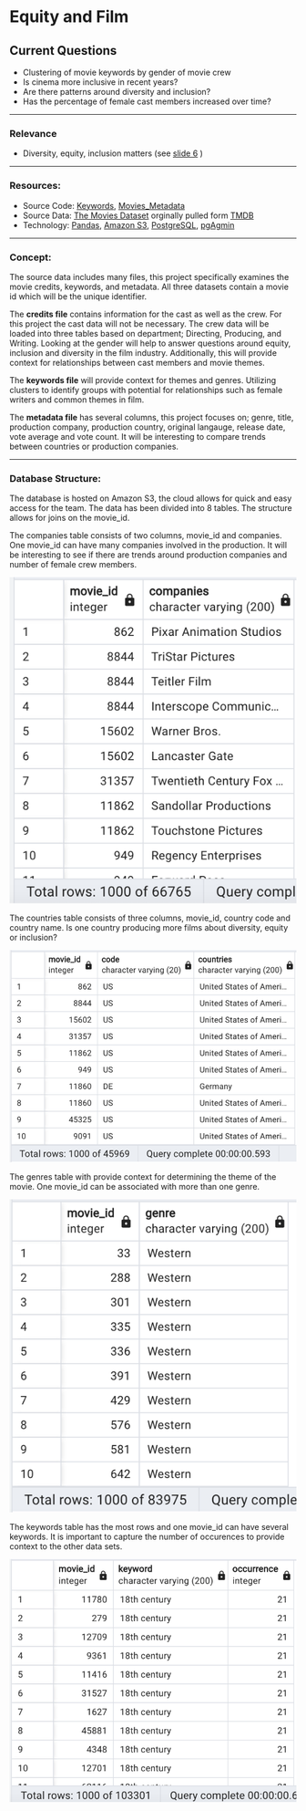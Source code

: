 # Equity and Film 

## Current Questions
* Clustering of movie keywords by gender of movie crew
* Is cinema more inclusive in recent years? 
* Are there patterns around diversity and inclusion? 
* Has the percentage of female cast members increased over time? 

---
### Relevance
* Diversity, equity, inclusion matters (see [slide 6](https://1drv.ms/p/s!AgY9SN2oit84kFzdyb4G3_nUja-r?e=r8Hg0Q)  )

---
### Resources:
* Source Code: [Keywords](keyword_ETL.ipynb), [Movies_Metadata](movies_metadata.ipynb)
* Source Data: [The Movies Dataset](https://www.kaggle.com/datasets/rounakbanik/the-movies-dataset?select=keywords.csv)
orginally pulled form [TMDB](https://www.themoviesdb.org)
* Technology: [Pandas](https://pandas.pydata.org/), [Amazon S3](https://aws.amazon.com/s3/?did=ap_card&trk=ap_card), [PostgreSQL](https://www.postgresql.org/), [pgAgmin](https://www.pgadmin.org/) 

---
### Concept:
The source data includes many files, this project specifically examines the movie credits, keywords, and metadata. All three datasets contain a movie id which will be the unique identifier.

The **credits file** contains information for the cast as well as the crew. For this project the cast data will not be necessary. The crew data will be loaded into three tables based on department; Directing, Producing, and Writing. Looking at the gender will help to answer questions around equity, inclusion and diversity in the film industry. Additionally, this will provide context for relationships between cast members and movie themes. 

The **keywords file** will provide context for themes and genres. Utilizing clusters to identify groups with potential for relationships such as female writers and common themes in film. 

The **metadata file** has several columns, this project focuses on; genre, title, production company, production country, original langauge, release date, vote average and vote count. It will be interesting to compare trends between countries or production companies. 

---
### Database Structure:

The database is hosted on Amazon S3, the cloud allows for quick and easy access for the team. The data has been divided into 8 tables. The structure allows for joins on the movie_id. 

The companies table consists of two columns, movie_id and companies. One movie_id can have many companies involved in the production. It will be interesting to see if there are trends around production companies and number of female crew members. 

 ![Production Companies](images/companies_table.png)


The countries table consists of three columns, movie_id, country code and country name. Is one country producing more films about diversity, equity or inclusion? 

 ![Production Countries](images/countries_table.png)


The genres table with provide context for determining the theme of the movie. One movie_id can be associated with more than one genre. 

 ![Genres](images/genre_table.png)


The keywords table has the most rows and one movie_id can have several keywords. It is important to capture the number of occurences to provide context to the other data sets. 

 ![Keywords](images/keywords_table.png)